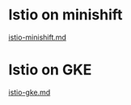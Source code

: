 # Istio on minishift

[istio-minishift.md](istio-minishift.md)

# Istio on GKE

[istio-gke.md](istio-gke.md)
